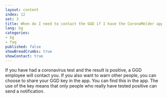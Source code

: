 ```yaml
---
layout: content
index: 12
set: 3
title: When do I need to contact the GGD if I have the CoronaMelder app on my phone?
lang: bg
categories:
- bg
- faq
published: false
showBreadCrumbs: true
showContact: true
---
```


If you have had a coronavirus test and the result is positive, a GGD employee will contact you.
If you also want to warn other people, you can choose to share your GGD key in the app. You can find this in the app. The use of the key means that only people who really have tested positive can send a notification.
  
